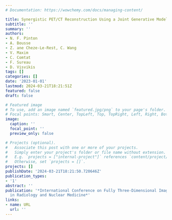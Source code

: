 ```yaml
---
# Documentation: https://wowchemy.com/docs/managing-content/

title: Synergistic PET/CT Reconstruction Using a Joint Generative Model
subtitle: ''
summary: ''
authors:
- N. F. Pinton
- A. Bousse
- Z. ane Cheze-Le-Rest, C. Wang
- V. Maxim
- C. Comtat
- F. Sureau
- D. Visvikis
tags: []
categories: []
date: '2023-01-01'
lastmod: 2024-03-21T18:21:51Z
featured: false
draft: false

# Featured image
# To use, add an image named `featured.jpg/png` to your page's folder.
# Focal points: Smart, Center, TopLeft, Top, TopRight, Left, Right, BottomLeft, Bottom, BottomRight.
image:
  caption: ''
  focal_point: ''
  preview_only: false

# Projects (optional).
#   Associate this post with one or more of your projects.
#   Simply enter your project's folder or file name without extension.
#   E.g. `projects = ["internal-project"]` references `content/project/deep-learning/index.md`.
#   Otherwise, set `projects = []`.
projects: []
publishDate: '2024-03-21T18:21:50.720646Z'
publication_types:
- '1'
abstract: ''
publication: '*International Conference on Fully Three-Dimensional Image Reconstruction
  in Radiology and Nuclear Medicine*'
links:
- name: URL
  url: ''
---
```

